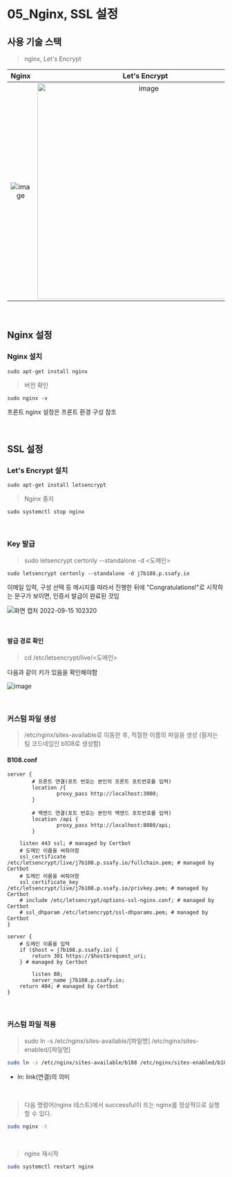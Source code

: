 # 05_Nginx, SSL 설정

## 사용 기술 스택

> nginx, Let's Encrypt

|                            Nginx                             |                        Let's Encrypt                         |
| :----------------------------------------------------------: | :----------------------------------------------------------: |
| ![image](https://user-images.githubusercontent.com/93081720/191642177-285bdd09-71f7-471f-afa4-a356c0d901e5.png) | <img src="https://user-images.githubusercontent.com/93081720/191642327-817e9ce2-b3ff-43c1-a01b-9cbb9867231c.png" referrerpolicy="no-referrer" alt="image" width="500px"> |

<br>

## Nginx 설정

### Nginx 설치

```
sudo apt-get install nginx
```

> 버전 확인

```
sudo nginx -v
```

프론트 nginx 설정은 프론트 환경 구성 참조

<br>

## SSL 설정

### Let's Encrypt 설치

```
sudo apt-get install letsencrypt
```

> Nginx 중지

```
sudo systemctl stop nginx
```

<br>

### Key 발급

> sudo letsencrypt certonly --standalone -d <도메인>

```
sudo letsencrypt certonly --standalone -d j7b108.p.ssafy.io
```

이메일 입력, 구성 선택 등 메시지를 따라서 진행한 뒤에  "Congratulations!"로 시작하는 문구가 보이면, 인증서 발급이 완료된 것임

![화면 캡처 2022-09-15 102320](https://user-images.githubusercontent.com/93081720/192927381-0f8add5a-542e-4298-a876-317c24fc755b.png)

<br>

#### 발급 경로 확인

> cd /etc/letsencrypt/live/<도메인>

다음과 같이 키가 있음을 확인해야함

![image](https://user-images.githubusercontent.com/93081720/191643088-ab03d95e-c950-4c5f-98e3-425b8bcff995.png)

<br>

### 커스텀 파일 생성

> /etc/nginx/sites-available로 이동한 후, 적절한 이름의 파일을 생성 (필자는 팀 코드네임인 b108로 생성함)

#### B108.conf

```nginx
server {
		# 프론트 연결(포트 번호는 본인의 프론트 포트번호를 입력)
        location /{
                proxy_pass http://localhost:3000;
        }
		
    	# 백엔드 연결(포트 번호는 본인의 백엔드 포트번호를 입력)
        location /api {
                proxy_pass http://localhost:8080/api;
        }

    listen 443 ssl; # managed by Certbot
    # 도메인 이름을 써줘야함
    ssl_certificate /etc/letsencrypt/live/j7b108.p.ssafy.io/fullchain.pem; # managed by Certbot
    # 도메인 이름을 써줘야함
    ssl_certificate_key /etc/letsencrypt/live/j7b108.p.ssafy.io/privkey.pem; # managed by Certbot
    # include /etc/letsencrypt/options-ssl-nginx.conf; # managed by Certbot
    # ssl_dhparam /etc/letsencrypt/ssl-dhparams.pem; # managed by Certbot
}

server {
    # 도메인 이름을 입력
    if ($host = j7b108.p.ssafy.io) {
        return 301 https://$host$request_uri;
    } # managed by Certbot

        listen 80;
        server_name j7b108.p.ssafy.io;
    return 404; # managed by Certbot
}
```

<br>

### 커스텀 파일 적용

> sudo ln -s /etc/nginx/sites-available/[파일명] /etc/nginx/sites-enabled/[파일명]

```bash
sudo ln -s /etc/nginx/sites-available/b108 /etc/nginx/sites-enabled/b108
```

- ln: link(연결)의 의미

<br>

> 다음 명령어(nginx 테스트)에서 successful이 뜨는 nginx를 정상적으로 실행할 수 있다.

```bash
sudo nginx -t
```

<br>

> nginx 재시작

```bash
sudo systemctl restart nginx
```

